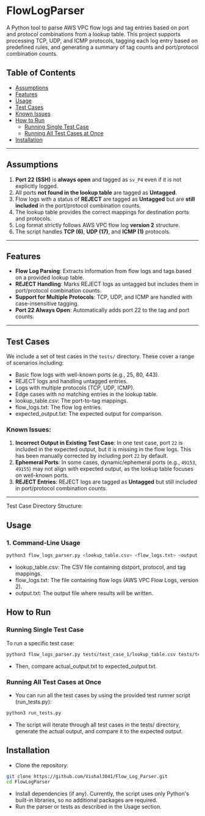 # FlowLogParser

A Python tool to parse AWS VPC flow logs and tag entries based on port and protocol combinations from a lookup table. This project supports processing TCP, UDP, and ICMP protocols, tagging each log entry based on predefined rules, and generating a summary of tag counts and port/protocol combination counts.

## Table of Contents
- [Assumptions](#assumptions)
- [Features](#features)
- [Usage](#usage)
- [Test Cases](#test-cases)
- [Known Issues](#known-issues)
- [How to Run](#how-to-run)
  - [Running Single Test Case](#running-single-test-case)
  - [Running All Test Cases at Once](#running-all-test-cases-at-once)
- [Installation](#installation)

---

## Assumptions
1. **Port 22 (SSH)** is **always open** and tagged as `sv_P4` even if it is not explicitly logged.
2. All ports **not found in the lookup table** are tagged as **Untagged**.
3. Flow logs with a status of **REJECT** are tagged as **Untagged** but are **still included** in the port/protocol combination counts.
4. The lookup table provides the correct mappings for destination ports and protocols.
5. Log format strictly follows AWS VPC flow log **version 2** structure.
6. The script handles **TCP (6)**, **UDP (17)**, and **ICMP (1)** protocols.

---

## Features
- **Flow Log Parsing**: Extracts information from flow logs and tags based on a provided lookup table.
- **REJECT Handling**: Marks REJECT logs as untagged but includes them in port/protocol combination counts.
- **Support for Multiple Protocols**: TCP, UDP, and ICMP are handled with case-insensitive tagging.
- **Port 22 Always Open**: Automatically adds port 22 to the tag and port counts.

---

## Test Cases
We include a set of test cases in the `tests/` directory. These cover a range of scenarios including:
- Basic flow logs with well-known ports (e.g., 25, 80, 443).
- REJECT logs and handling untagged entries.
- Logs with multiple protocols (TCP, UDP, ICMP).
- Edge cases with no matching entries in the lookup table.
- lookup_table.csv: The port-to-tag mappings.
- flow_logs.txt: The flow log entries.
- expected_output.txt: The expected output for comparison.

### Known Issues:
1. **Incorrect Output in Existing Test Case**: In one test case, port `22` is included in the expected output, but it is missing in the flow logs. This has been manually corrected by including port `22` by default.
2. **Ephemeral Ports**: In some cases, dynamic/ephemeral ports (e.g., `49153`, `49155`) may not align with expected output, as the lookup table focuses on well-known ports.
3. **REJECT Entries**: REJECT logs are tagged as **Untagged** but still included in port/protocol combination counts.

---


Test Case Directory Structure:


## Usage
### 1. Command-Line Usage
```bash
python3 flow_logs_parser.py <lookup_table.csv> <flow_logs.txt> <output.txt>
```

- lookup_table.csv: The CSV file containing dstport, protocol, and tag mappings.
- flow_logs.txt: The file containing flow logs (AWS VPC Flow Logs, version 2).
- output.txt: The output file where results will be written.

## How to Run
### Running Single Test Case
To run a specific test case:

```bash
python3 flow_logs_parser.py tests/test_case_1/lookup_table.csv tests/test_case_1/flow_logs.txt tests/test_case_1/actual_output.txt
```
- Then, compare actual_output.txt to expected_output.txt.

### Running All Test Cases at Once
- You can run all the test cases by using the provided test runner script (run_tests.py):

```bash
python3 run_tests.py
```
- The script will iterate through all test cases in the tests/ directory, generate the actual output, and compare it to the expected output.

## Installation
- Clone the repository:

```bash
git clone https://github.com/Vishal3041/Flow_Log_Parser.git
cd FlowLogParser
```
- Install dependencies (if any). Currently, the script uses only Python's built-in libraries, so no additional packages are required.
- Run the parser or tests as described in the Usage section.
